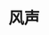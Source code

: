 ---
layout: work-detail
title: "风声"
sort_by_date: "2023-09-09"
work_details:
  title: "风声"
  location: "Spangenberg Performing Arts Theater"
  date: "2023年9月9日 7:00 PM"
  banner_image: "/assets/imgs/works/2023-fall-the-message/banner.png"
  poster_image: "/assets/imgs/works/2023-fall-the-message/poster.png"
  introduction: "1940年初，日本侵华战争进入白热化。这日，日军特高课课长樱井洋子截获密电，代号为老鬼的地下党在和平军淞沪司令部内潜伏已久。经过排查，目标锁定为四人：和平军淞沪司令部第二剿匪大队长吴志国、军事机要处处长金生火、译电科科长李宁玉和科员顾晓梦。夜色渐浓，吴、金、李、顾四人被带到位于孤山南麓的裘庄。等待他们的是严酷的审讯和彼此间的猜忌与背叛… 孤山风起云涌，裘庄危机四伏。9月9日，裘庄大门开启，邀你一窥四人命运。"
  production_team:
    - page_title: "演员1"
      members:
        - name: "靠靠"
          person: "顾晓梦"
        - name: "豆豆"
          person: "樱井洋子"
        - name: "Tiger Jin"
          person: "吴志国"
        - name: "李周嘉"
          person: "李宁玉"
        - name: "高原"
          person: "白碧薇"
        - name: "Jefferey"
          person: "金生火"
    - page_title: "演员2"
      members:
        - name: "Jade"
          person: "顾母"
        - name: "Celia管管"
          person: "樱井妹妹"
        - name: "李潇潇"
          person: "广播员"
        - name: "邵航"
          person: "尸体"
          role: "贸易商会会长古田次郎"
        - name: "董仕"
          person: "尸体"
          role: "日军士兵"
        - name: "陈思源"
          person: "尸体"
          role: "运输处副处长汪子明"
    - page_title: "演员3"
      members:
        - name: "孙研"
          person: "日本兵甲"
        - name: "棵未"
          person: "日本兵乙"
        - name: "李泽宇"
          role: "刘林宗"
    - page_title: "导演制作团队1"
      members:
        - name: "制作人"
          person: "马慧琦"
          role: "财务"
        - name: "制作人"
          person: "谢瑾"
          role: "场地"
        - name: "制作人"
          person: "周康泫"
          role: "赞助"
        - name: "导演"
          person: "肖苹苹"
        - name: "副导演"
          person: "魏未"
        - name: "副导演"
          person: "高原"
    - page_title: "导演制作团队2"
      members:
        - name: "编剧"
          person: "李周嘉"
        - name: "舞台监督"
          person: "朱本正"
        - name: "舞台副理"
          person: "高宇彤"
        - name: "舞台副理"
          person: "黄浩雯"
    - page_title: "舞台团队"
      members:
        - name: "表演指导"
          person: "李泽宇"
        - name: "舞台美术"
          person: "Kaylee"
        - name: "舞台美术"
          person: "阿亮"
        - name: "舞台美术"
          person: "何增鸿"
        - name: "舞台美术"
          person: "Ago"
    - page_title: "后台技术团队1"
      members:
        - name: "道具"
          person: "李雅宁"
        - name: "道具"
          person: "张若鹏"
        - name: "道具"
          person: "董色恒"
        - name: "道具"
          person: "李潇潇"
        - name: "灯光"
          person: "郭汀宝"
        - name: "灯光"
          person: "谌冲慧"
    - page_title: "后台技术团队1"
      members:
        - name: "灯光"
          person: "张特"
        - name: "音乐音效"
          person: "曹翔"
        - name: "音乐音效"
          person: "刘小叶"
        - name: "音乐音效"
          person: "钟宜吟"
    - page_title: "服装化妆团队"
      members:
        - name: "服装/化妆"
          person: "周思韵"
        - name: "服装/化妆"
          person: "徐慧"
        - name: "服装/化妆"
          person: "刘一格"
        - name: "服装/化妆"
          person: "小丸子"
        - name: "服装/化妆"
          person: "周容好"
        - name: "服装/化妆"
          person: "Becca Li"
    - page_title: "舞台工作人员"
      members:
        - name: "舞台工作人员"
          person: "张逸飞"
        - name: "舞台工作人员"
          person: "刘振邦"
        - name: "舞台工作人员"
          person: "周容好"
        - name: "舞台工作人员"
          person: "Kaylee"
        - name: "舞台工作人员"
          person: "阿亮"
    - page_title: "副场监督团队1"
      members:
        - name: "副场监督"
          person: "吴黎蕊"
        - name: "副场监督"
          person: "徐苑乔"
        - name: "副场监督"
          person: "王阿"
        - name: "副场监督"
          person: "张茜"
        - name: "副场监督"
          person: "王军"
        - name: "副场监督"
          person: "石帅然"
    - page_title: "副场监督团队2"
      members:
        - name: "副场监督"
          person: "段天霖"
        - name: "副场监督"
          person: "刘越洋"
        - name: "副场监督"
          person: "Jocelyn Yan"
        - name: "副场监督"
          person: "Dafei Ning"
        - name: "副场监督"
          person: "周北南"
        - name: "副场监督"
          person: "张逸飞"
    - page_title: "摄影摄像团队"
      members:
        - name: "摄影摄像"
          person: "张若鹏"
        - name: "摄影摄像"
          person: "刘越洋"
        - name: "摄影摄像"
          person: "李扬"
        - name: "摄影摄像"
          person: "马慧琦"
        - name: "摄影摄像"
          person: "周康泫"
    - page_title: "宣传团队1"
      members:
        - name: "宣传"
          person: "倪爽"
        - name: "宣传"
          person: "周北南"
        - name: "宣传"
          person: "阿亮"
        - name: "宣传"
          person: "李扬"
        - name: "宣传"
          person: "董仕"
        - name: "宣传"
          person: "李周嘉"
    - page_title: "宣传团队1"
      members:
        - name: "宣传"
          person: "魏未"
        - name: "宣传"
          person: "张若鹏"
        - name: "宣传"
          person: "李雅宁"
        - name: "宣传"
          person: "张小"
        - name: "宣传"
          person: "徐慧"
        - name: "宣传"
          person: "刘一格"
    - page_title: "宣传团队3"
      members:
        - name: "宣传"
          person: "何增鸿"
        - name: "宣传"
          person: "外援"
    - page_title: "外联团队"
      members:
        - name: "外联"
          person: "张茜"
        - name: "外联"
          person: "王阿"
        - name: "外联"
          person: "段天霖"
        - name: "外联"
          person: "Ago"
        - name: "外联"
          person: "周康泫"
    - page_title: "设计团队"
      members:
        - name: "设计"
          person: "李周嘉"
        - name: "设计"
          person: "魏未"
        - name: "设计"
          person: "张小"
  photos:
    - image: "/assets/imgs/works/the-man-from-earth/photo1.jpg"
      size: "large"
      caption: "演出"
    - image: "/assets/imgs/works/the-man-from-earth/photo2.jpg"
      size: "medium"
      caption: "演出"
    - image: "/assets/imgs/works/the-man-from-earth/photo3.jpg"
      size: "small"
      caption: "演出"
    - image: "/assets/imgs/works/the-man-from-earth/photo4.jpg"
      size: "medium"
      caption: "演出"
    - image: "/assets/imgs/works/the-man-from-earth/photo5.jpg"
      caption: "谢幕"
      size: "large"
    - image: "/assets/imgs/works/the-man-from-earth/photo6.jpg"
      size: "small"
      caption: "演出"
    - image: "/assets/imgs/works/the-man-from-earth/photo7.jpg"
      size: "large"
      caption: "演出"
    - image: "/assets/imgs/works/the-man-from-earth/photo8.jpg"
      size: "medium"
      caption: "演出"
    - image: "/assets/imgs/works/the-man-from-earth/photo9.jpg"
      size: "medium"
      caption: "剧组合照"
---